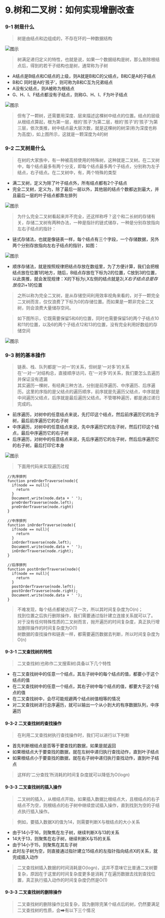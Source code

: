 # 9.树和二叉树：如何实现增删改查

### 9-1 树是什么

> 树是由结点和边组成的，不存在环的一种数据结构

![图示](/img/2020/algorithm/data9-1.jpg)

>树满足递归定义的特性，也就是说，如果一个数据结构是树，那么剔除根结点后，得到的若干子结构也是树，通常称为子树


- A结点是B结点和C结点的上级，则A就是B和C的父结点，B和C是A的子结点
- B和C 同时是A的‘孩子’，则可称为B和C互为兄弟结点
- A没有父结点，则A被称为根结点
- G、H、I、F结点都没有子结点，则称G、H、I、F为叶子结点

![图示](/img/2020/algorithm/data9-2.jpg)

> 但有了一颗树，还需要用深度、层来描述这棵树中结点的位置。结点的层级从根结点算起，根为第一层，根的‘孩子’为第二层，根的‘孩子’的‘孩子’为第三层，依次类推，树中结点最大层次数，就是这棵树的树深(称为深度也称为高度)，如上图所示，这就是一颗深度为4的树

### 9-2 二叉树是什么

> 在树的大家族中，有一种被高频使用的特殊树，这种就是二叉树。在二叉树中，每个结点最多有两个分支，即每个结点最多两个子结点，分别称为左子结点，右子结点。在二叉树中，有，两个特殊的类型

- 满二叉树，定义为除了叶子结点外，所有结点都有2个子结点
- 完全二叉树，定义为，除了最后一层以外，其他层的结点个数都达到最大，并且最后一层的叶子结点都靠左排列

![图示](/img/2020/algorithm/data9-3.jpg)

> 为什么完全二叉树看起来并不完全，还这样称呼？这个和二长树的存储有关，存储二叉树有两种办法，一种是指针的链式储存，一种是分别存放指向左右子结点的指针：

- 链式存储法，也就是像链表一样，每个结点有三个字段，一个存储数据，另外两个分别存放指向左右子结点的指针，如图：

![图示](/img/2020/algorithm/data9-5.jpg)

- 顺序存储法，就是按照规律把结点存放在数组里，为了方便计算，我们会把根结点放在位置1的地方，随后，B结点存放在下标为2的位置，C放到3的位置，以此类推，就会发现规律：X的下标为i,X左侧的结点就是2*i,X右子结点总是存放在2*i+1的位置

> 之所以称为完全二叉树，是从存储空间利用效率视角来看的，对于一颗完全二叉树而言，仅仅浪费了下标为0的存储位置。而如果是一颗非完全二叉树，则会浪费大量储存空间。

> 如下图所示，它既需要保留5和6的位置，同时也需要保留5的两个子结点10和11的位置，以及6的两个子结点12和13的位置，没有完全利用好数组的存储空间

![图示](/img/2020/algorithm/data9-6.jpg)

### 9-3 树的基本操作

> 链表、栈、队列都是‘一对一’的关系，但树是‘一对多’的关系<br/>
> 在‘一对一’对结构总，直接顺序访问，在‘一对多’的关系，我们要怎么去遍历并保证没有遗漏<br/>
> 其实遍历一棵树，有经典三种方法，分别是前序遍历、中序遍历、后序遍历。这里的序指的是父结点的遍历顺序，前序就是先遍历父结点，中序就是中间遍历父结点，后序就是最后遍历父结点。不管哪种遍历，都是通过递归完成的。

- 前序遍历，对树中的任意结点来说，先打印这个结点，然后前序遍历它的左子树，最后前序遍历它的右子树
- 中序遍历，对树中的任意结点来说，先中序遍历它的左子树，然后打印这个结点，最后中序遍历它的右子树
- 后序遍历，对树中的任意结点来说，先后序遍历它的左子树，然后后序遍历它的右子树，最后打印它本身

![图示](/img/2020/algorithm/data9-7.jpg)

> 下面用代码来实现遍历过程

```
 //先序排列
 function preOrderTraverse(node){
   if(node == null){
     return
   }
   Document.write(node.data + ' ');
   preOrderTraverse(node.left);
   preOrderTraverse(node.right)
 }

 //中序排列
 function inOrderTraverse(node){
   if(node == null){
     return
   }
   inOrderTraverse(node.left);
   Document.write(node.data + ' ');
   inOrderTraverse(node.right);
 }

 //后序排列
 function postOrderTraverse(node){
   if(node == null){
     return
   }
   postOrderTraverse(node.left);
   postOrderTraverse(node.right);
   Document.write(node.data + ' ');
 }
```

> 不难发现，每个结点都被访问了一次，所以其时间复杂度为O(n)；<br/>
> 找到位置之后执行删除操作，我们需要通过指针建立连接关系就可以了。<br/>
> 对于没有任何特殊性质的二叉树而言，抛开遍历的时间复杂度，真正执行增加删除操作的时间复杂度为O(1)<br/>
> 树数据的查找操作和链表一样，都需要遍历数据去判断，所以时间复杂度为O(n)<br/>

#### 9-3-1 二叉查找树的特性

> 二叉查找树(也称作二叉搜索树)具备以下几个特性

- 在二叉查找树中的任意一个结点，其左子树中的每个结点的值，都要小于这个结点的值
- 在二叉查找树中的任意一个结点，其右子树中每个结点的值，都要大于这个结点的值
- 在二叉查找树中，会尽可能规避两个结点树值相等的情况
- 对二叉查找树进行总序遍历，就可以输出一个从小到大的有序数据队列，中序遍历

#### 9-3-2 二叉查找树的查找操作

> 在利用二叉查找树执行查找操作时，我们可以进行以下判断

- 首先判断根结点是否等于要查找的数据，如果是就返回
- 如果根结点大于要查找的数据，就在左树中递归执行查找动作，直到叶子结点
- 如果根结点小于要查找的数据，就在右子树中递归执行查找动作，直到叶子结点

> 这样的‘二分查找’所消耗的时间复杂度就可以降低为O(logn)

#### 9-3-3 二叉查找树的插入操作

> 二叉树的插入，从根结点开始，如果插入数据比根结点大，且根结点的右子结点不为空，则根结点的右子树中继续尝试插入操作，直到找到为空的子结点执行插入操作。

> 例如，要插入数据X的值为14，则需要判断X与根结点的大小关系

- 由于14小于16，则聚焦在左子树，继续判断X与13的关系
- 14大于13，则聚焦在右子树，继续判断X与15的关系
- 由于14小于15，则聚焦在其左子树
- 此时左子树为空，则直接通过指针建立15结点的左指针指向结点X的关系，就完成插入动作

> 二叉查找树插入数据的时间消耗是O(logn)，这并不意味它比普通二叉树要复杂，原因在于这里的时间复杂度更多是消耗了在遍历数据去找到查找位置，真正执行插入动作的时间复杂度仍然是O(1)

#### 9-3-3 二叉查找树的删除操作

> 二叉查找树的删除操作比较复杂，因为删除完某个结点后的树，仍然要满足二叉查找树的性质，会➡有以下三个情况


